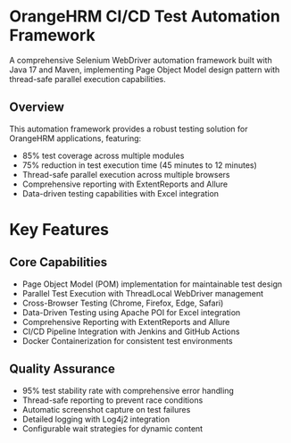 # OrangeHRM CI/CD Test Automation Framework
A comprehensive Selenium WebDriver automation framework built with Java 17 and Maven, implementing Page Object Model design pattern with thread-safe parallel execution capabilities.

## Overview
This automation framework provides a robust testing solution for OrangeHRM applications, featuring:

* 85% test coverage across multiple modules
* 75% reduction in test execution time (45 minutes to 12 minutes)
* Thread-safe parallel execution across multiple browsers
* Comprehensive reporting with ExtentReports and Allure
* Data-driven testing capabilities with Excel integration

# Key Features
## Core Capabilities

* Page Object Model (POM) implementation for maintainable test design
* Parallel Test Execution with ThreadLocal WebDriver management
* Cross-Browser Testing (Chrome, Firefox, Edge, Safari)
* Data-Driven Testing using Apache POI for Excel integration
* Comprehensive Reporting with ExtentReports and Allure
* CI/CD Pipeline Integration with Jenkins and GitHub Actions
* Docker Containerization for consistent test environments

## Quality Assurance

* 95% test stability rate with comprehensive error handling
* Thread-safe reporting to prevent race conditions
* Automatic screenshot capture on test failures
* Detailed logging with Log4j2 integration
* Configurable wait strategies for dynamic content
